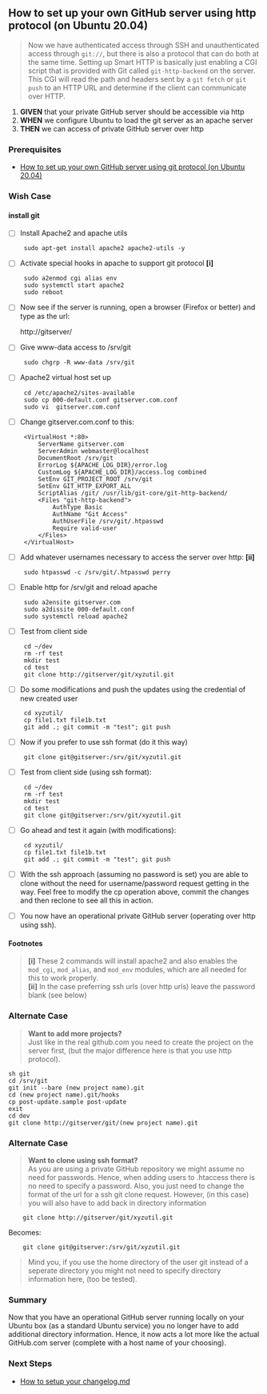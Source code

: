

## How to set up your own GitHub server using http protocol (on Ubuntu 20.04)
> Now we have authenticated access through SSH and unauthenticated access through `git://`, but there is also a protocol that can do both at the same time. Setting up Smart HTTP is basically just enabling a CGI script that is provided with Git called `git-http-backend` on the server. This CGI will read the path and headers sent by a `git fetch` or `git push` to an HTTP URL and determine if the client can communicate over HTTP.

 1. **GIVEN** that your private GitHub server should be accessible via http
 2. **WHEN** we configure Ubuntu to load the git server as an apache server
 3. **THEN** we can access of private GitHub server over http 

### Prerequisites
- [How to set up your own GitHub server using git protocol (on Ubuntu 20.04)](https://github.com/perriera/extras_oci/blob/dev/docs/GITHUB_GIT.md)


### Wish Case
#### install git
 - [ ] Install Apache2 and apache utils 

		sudo apt-get install apache2 apache2-utils -y

 - [ ] Activate special hooks in apache to support git protocol **[i]**

		sudo a2enmod cgi alias env
		sudo systemctl start apache2
		sudo reboot

 - [ ] Now see if the server is running, open a browser (Firefox or better) and type as the url:

	 http://gitserver/


 - [ ] Give www-data access to /srv/git

		sudo chgrp -R www-data /srv/git 

 - [ ] Apache2 virtual host set up

		cd /etc/apache2/sites-available
		sudo cp 000-default.conf gitserver.com.conf
		sudo vi  gitserver.com.conf

 - [ ] Change gitserver.com.conf to this:

		<VirtualHost *:80>
			ServerName gitserver.com
			ServerAdmin webmaster@localhost
			DocumentRoot /srv/git
			ErrorLog ${APACHE_LOG_DIR}/error.log
			CustomLog ${APACHE_LOG_DIR}/access.log combined
			SetEnv GIT_PROJECT_ROOT /srv/git
			SetEnv GIT_HTTP_EXPORT_ALL
			ScriptAlias /git/ /usr/lib/git-core/git-http-backend/
			<Files "git-http-backend">
			    AuthType Basic
			    AuthName "Git Access"
			    AuthUserFile /srv/git/.htpasswd
			    Require valid-user
			</Files>
		</VirtualHost>

 - [ ] Add whatever usernames necessary to access the server over http: **[ii]**

		sudo htpasswd -c /srv/git/.htpasswd perry

 - [ ] Enable http for /srv/git and reload apache

		sudo a2ensite gitserver.com
		sudo a2dissite 000-default.conf
		sudo systemctl reload apache2

 - [ ] Test from client side

		cd ~/dev
		rm -rf test
		mkdir test
		cd test
		git clone http://gitserver/git/xyzutil.git

 - [ ] Do some modifications and push the updates using the credential of new created user

		cd xyzutil/
		cp file1.txt file1b.txt 
		git add .; git commit -m "test"; git push

 - [ ] Now if you prefer to use ssh format (do it this way)

		git clone git@gitserver:/srv/git/xyzutil.git

 - [ ] Test from client side (using ssh format):

		cd ~/dev
		rm -rf test
		mkdir test
		cd test
		git clone git@gitserver:/srv/git/xyzutil.git

 - [ ] Go ahead and test it again (with modifications):

		cd xyzutil/
		cp file1.txt file1b.txt 
		git add .; git commit -m "test"; git push

 - [ ] With the ssh approach (assuming no password is set) you are able to clone without the need for username/password request getting in the way. Feel free to modify the cp operation above, commit the changes and then reclone to see all this in action.

 - [ ] You now have an operational private GitHub server (operating over http using ssh).

#### Footnotes
>**[i]** These 2 commands will install apache2 and also enables the `mod_cgi`, `mod_alias`, and `mod_env` modules, which are all needed for this to work properly.<br/>
>**[ii]** In the case preferring ssh urls (over http urls) leave the password blank (see below)


### Alternate Case 
> **Want to add more projects?** </br>
>	Just like in the real github.com you need to create the project on the server first, (but the major difference here is that you use http protocol).</br>

	sh git
	cd /srv/git
	git init --bare (new project name).git
	cd (new project name).git/hooks
	cp post-update.sample post-update
	exit
	cd dev
	git clone http://gitserver/git/(new project name).git

### Alternate Case 
> **Want to clone using ssh format?** </br>
>	As you are using a private GitHub repository we might assume no need for passwords. Hence, when adding users to .htaccess there is no need to specify a password. Also, you just need to change the format of the url for a ssh git clone request. However, (in this case) you will also have to add back in directory information</br>

		git clone http://gitserver/git/xyzutil.git

Becomes:

		git clone git@gitserver:/srv/git/xyzutil.git

> Mind you, if you use the home directory of the user git instead of a seperate directory you might not need to specify directory information here, (too be tested).
> 
### Summary 
Now that you have an operational GitHub server running locally on your Ubuntu box (as a standard Ubuntu service) you no longer have to add additional directory information. Hence, it now acts a lot more like the actual GitHub.com server (complete with a host name of your choosing).   

### Next Steps
 - [How to setup your changelog.md](https://github.com/perriera/extras_oci/blob/dev/docs/CHANGELOG.md)


